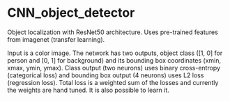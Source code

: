 # CNN_object_detector

Object localization with ResNet50 architecture. Uses pre-trained features
from imagenet (transfer learning).

Input is a color image. The network has two outputs, object
class ([1, 0] for person and [0, 1] for background) and its bounding box
coordinates (xmin, xmax, ymin, ymax). Class output (two neurons) uses binary
cross-entropy (categorical loss) and bounding box output (4 neurons) uses L2
loss (regression loss). Total loss is a weighted sum of the losses and
currently the weights are hand tuned. It is also possible to learn it.

